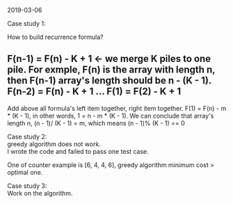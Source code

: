 
2019-03-06<br>

Case study 1: <br>

How to build recurrence formula? <br>

F(n-1) = F(n) - K + 1    <-  we merge K piles to one pile. For exmple, F(n) is the array with length n, then F(n-1) array's length should be n - (K - 1). <br>
F(n-2) = F(n) - K + 1
...
F(1)   = F(2) - K + 1
------------------------------------------------
Add above all formula's left item together, right item together. 
F(1) = F(n) - m * (K - 1), in other words, 1 = n - m * (K - 1). We can conclude that array's length n, (n - 1)/ (K - 1) = m, which means (n - 1)% (K - 1) == 0


Case study 2: <br>
greedy algorithm does not work. <br>
I wrote the code and failed to pass one test case. <br>

One of counter example is [6, 4, 4, 6], greedy algorithm minimum cost > optimal one. <br>


Case study 3: <br>
Work on the algorithm. 





